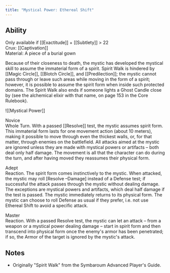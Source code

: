 ```yaml
---
title: "Mystical Power: Ethereal Shift"
---
```

## Ability
Only available if [[Exactitude]] + [[Subtlety]] > 22<br>Crux: [[Captivation]]<br>Material: A piece of a burial gown

Because of their closeness to death, the mystic has developed the mystical skill to assume the immaterial form of a spirit. Spirit Walk is hindered by [[Magic Circle]], [[Blotch Circle]], and [[Predilection]]; the mystic cannot pass through or leave such areas while moving in the form of a spirit; however, it is possible to assume the spirit form when inside such protected domains. The Spirit Walk also ends if someone lights a Ghost Candle close by (see the alchemical elixir with that name, on page 153 in the Core Rulebook).

![[Mystical Power]]

Novice<br>Whole Turn. With a passed [[Resolve]] test, the mystic assumes spirit form. This immaterial form lasts for one movement action (about 10 meters), making it possible to move through even the thickest walls, or, for that matter, through enemies on the battlefield. All attacks aimed at the mystic are ignored unless they are made with mystical powers or artifacts – both deal only half damage. The movement is all that the character can do during the turn, and after having moved they reassumes their physical form.

Adept<br>Reaction. The spirit form comes instinctively to the mystic. When attacked, the mystic may roll \[Resolve –Damage\] instead of a Defense test; if successful the attack passes through the mystic without dealing damage. The exceptions are mystical powers and artifacts, which deal half damage if the test is passed. The mystic immediately returns to its physical form. The mystic can choose to roll Defense as usual if they prefer, i.e. not use Ethereal Shift to avoid a specific attack.

Master<br>Reaction. With a passed Resolve test, the mystic can let an attack – from a weapon or a mystical power dealing damage – start in spirit form and then transcend into physical form once the enemy's armor has been penetrated; if so, the Armor of the target is ignored by the mystic's attack.
## Notes
* Originally "Spirit Walk" from the Symbaroum Advanced Player's Guide.
